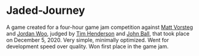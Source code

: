 # Jaded-Journey
A game created for a four-hour game jam competition against [Matt Vorsteg](https://github.com/mvorsteg) and [Jordan Woo](https://github.com/minersail), judged by [Tim Henderson](https://github.com/timhenderson17) and [John Ball](https://github.com/jlball), that took place on December 5, 2020. Very simple, minimally optimized. Went for development speed over quality. Won first place in the game jam.
